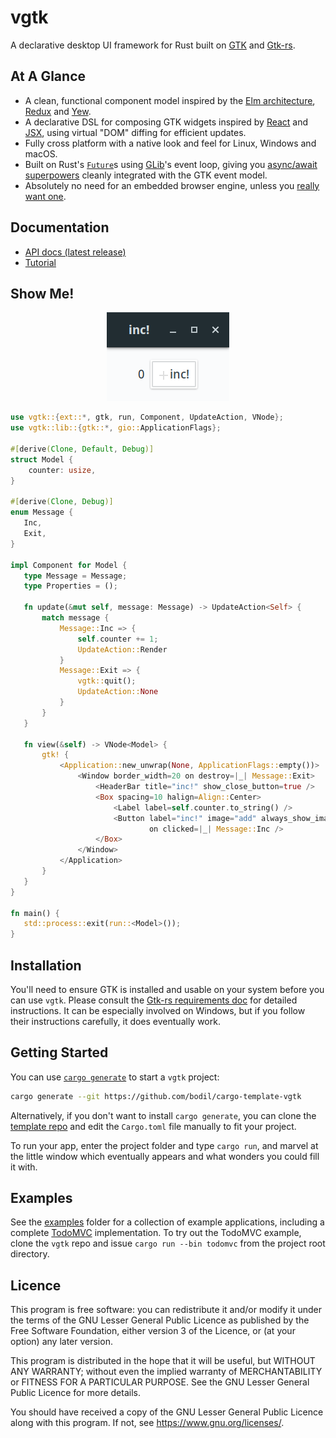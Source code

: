 # vgtk

A declarative desktop UI framework for Rust built on [GTK](https://www.gtk.org/) and [Gtk-rs].

## At A Glance

-   A clean, functional component model inspired by the
    [Elm architecture](https://guide.elm-lang.org/architecture/), [Redux](https://redux.js.org/) and
    [Yew](https://github.com/yewstack/yew).
-   A declarative DSL for composing GTK widgets inspired by [React](https://reactjs.org/) and
    [JSX](https://reactjs.org/docs/introducing-jsx.html), using virtual "DOM" diffing for efficient
    updates.
-   Fully cross platform with a native look and feel for Linux, Windows and macOS.
-   Built on Rust's [`Future`](https://doc.rust-lang.org/std/future/trait.Future.html)s using
    [GLib](https://developer.gnome.org/glib/stable/)'s event loop, giving you
    [async/await superpowers](https://rust-lang.github.io/async-book/) cleanly integrated with the
    GTK event model.
-   Absolutely no need for an embedded browser engine, unless you
    [really want one](https://webkitgtk.org/).

## Documentation

-   [API docs (latest release)](http://vgtk.rs/)
-   [Tutorial](https://bodil.lol/vgtk/)

## Show Me!

<p align="center">
  <img src="media/inc.png"/>
</p>

```rust
use vgtk::{ext::*, gtk, run, Component, UpdateAction, VNode};
use vgtk::lib::{gtk::*, gio::ApplicationFlags};

#[derive(Clone, Default, Debug)]
struct Model {
    counter: usize,
}

#[derive(Clone, Debug)]
enum Message {
   Inc,
   Exit,
}

impl Component for Model {
   type Message = Message;
   type Properties = ();

   fn update(&mut self, message: Message) -> UpdateAction<Self> {
       match message {
           Message::Inc => {
               self.counter += 1;
               UpdateAction::Render
           }
           Message::Exit => {
               vgtk::quit();
               UpdateAction::None
           }
       }
   }

   fn view(&self) -> VNode<Model> {
       gtk! {
           <Application::new_unwrap(None, ApplicationFlags::empty())>
               <Window border_width=20 on destroy=|_| Message::Exit>
                   <HeaderBar title="inc!" show_close_button=true />
                   <Box spacing=10 halign=Align::Center>
                       <Label label=self.counter.to_string() />
                       <Button label="inc!" image="add" always_show_image=true
                               on clicked=|_| Message::Inc />
                   </Box>
               </Window>
           </Application>
       }
   }
}

fn main() {
   std::process::exit(run::<Model>());
}
```

## Installation

You'll need to ensure GTK is installed and usable on your system before you can use `vgtk`. Please
consult the [Gtk-rs requirements doc](https://gtk-rs.org/docs-src/requirements) for detailed
instructions. It can be especially involved on Windows, but if you follow their instructions
carefully, it does eventually work.

## Getting Started

You can use [`cargo generate`](https://github.com/ashleygwilliams/cargo-generate) to start a `vgtk`
project:

```sh
cargo generate --git https://github.com/bodil/cargo-template-vgtk
```

Alternatively, if you don't want to install `cargo generate`, you can clone the
[template repo](https://github.com/bodil/cargo-template-vgtk) and edit the `Cargo.toml` file
manually to fit your project.

To run your app, enter the project folder and type `cargo run`, and marvel at the little window
which eventually appears and what wonders you could fill it with.

## Examples

See the [examples](examples) folder for a collection of example applications, including a complete
[TodoMVC](examples/todomvc) implementation. To try out the TodoMVC example, clone the `vgtk` repo
and issue `cargo run --bin todomvc` from the project root directory.

## Licence

This program is free software: you can redistribute it and/or modify it under the terms of the GNU
Lesser General Public Licence as published by the Free Software Foundation, either version 3 of the
Licence, or (at your option) any later version.

This program is distributed in the hope that it will be useful, but WITHOUT ANY WARRANTY; without
even the implied warranty of MERCHANTABILITY or FITNESS FOR A PARTICULAR PURPOSE. See the GNU Lesser
General Public Licence for more details.

You should have received a copy of the GNU Lesser General Public Licence along with this program. If
not, see <https://www.gnu.org/licenses/>.

[gtk-rs]: https://gtk-rs.org/
